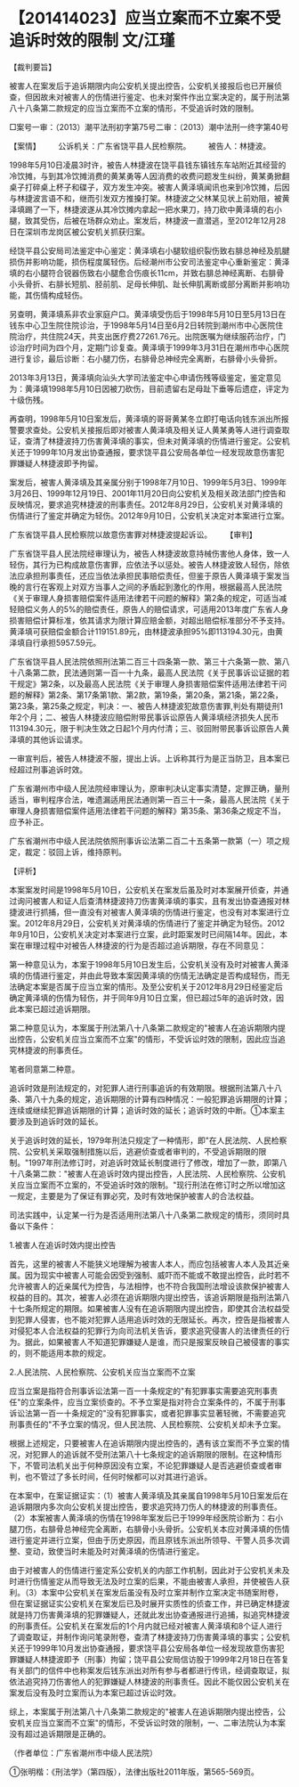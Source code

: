 # 【201414023】应当立案而不立案不受追诉时效的限制 文/江瑾

【裁判要旨】

被害人在案发后于追诉期限内向公安机关提出控告，公安机关接报后也已开展侦查，但因故未对被害人的伤情进行鉴定、也未对案件作出立案决定的，属于刑法第八十八条第二款规定的应当立案而不立案的情形，不受追诉时效的限制。

□案号一审：（2013）潮平法刑初字第75号二审：（2013）潮中法刑一终字第40号

【案情】 　　公诉机关：广东省饶平县人民检察院。 　　被告人：林捷波。

1998年5月10日凌晨3时许，被告人林捷波在饶平县钱东镇钱东车站附近其经营的冷饮摊，与到其冷饮摊消费的黄某勇等人因消费的收费问题发生纠纷，黄某勇掀翻桌子打碎桌上杯子和碟子，双方发生冲突。被害人黄泽填闻讯也来到冷饮摊，后因与林捷波言语不和，继而引发双方推搡打架。林捷波之父林某见状上前劝阻，被黄泽填踢了一下，林捷波遂从其冷饮摊内拿起一把水果刀，持刀砍中黄泽填的右小腿，致其受伤，后被在场群众劝止。案发后，林捷波一直潜逃，至2012年12月28日在深圳市龙岗区被公安机关抓获归案。

经饶平县公安局司法鉴定中心鉴定：黄泽填右小腿软组织裂伤致右腓总神经及肌腱损伤并影响功能，损伤程度属轻伤。后经潮州市公安司法鉴定中心重新鉴定：黄泽填的右小腿符合锐器伤致右小腿愈合伤痕长11cm，并致右腓总神经离断、右腓骨小头骨折、右腓长短肌、胫前肌、足母长伸肌、趾长伸肌离断或部分离断并影响功能，其伤情构成轻伤。

另查明，黄泽填系非农业家庭户口。黄泽填受伤后于1998年5月10日至5月13日在钱东中心卫生院住院诊治，于1998年5月14日至6月2日转院到潮州市中心医院住院治疗，共住院24天，共支出医疗费27261.76元。出院医嘱为继续服药治疗，门诊治疗时间为四个月，定期门诊复查。黄泽填于1999年3月31日在潮州市中心医院进行复诊，最后诊断：右小腿刀伤，右腓骨总神经完全离断，右腓骨小头骨折。

2013年3月13日，黄泽填向汕头大学司法鉴定中心申请伤残等级鉴定，鉴定意见为：黄泽填1998年5月10日因被刀砍伤，目前遗留右足母趾下垂等后遗症，评定为十级伤残。

再查明，1998年5月10日案发后，黄泽填的哥哥黄某冬立即打电话向钱东派出所报警要求查处。公安机关接报后即对被害人黄泽填及相关证人黄某勇等人进行调查取证，查清了林捷波持刀伤害黄泽填的事实，但未对黄泽填的伤情进行鉴定。公安机关还于1999年10月发出协查通报，要求饶平县公安局各单位一经发现故意伤害犯罪嫌疑人林捷波即予拘留。

案发后，被害人黄泽填及其亲属分别于1998年7月10日、1999年5月3日、1999年3月26日、1999年12月19日、2001年11月20日向公安机关及相关政法部门控告和反映情况，要求追究林捷波的刑事责任。2012年8月29日，公安机关对黄泽填的伤情进行了鉴定并确定为轻伤。2012年9月10日，公安机关决定对本案进行立案。

广东省饶平县人民检察院以故意伤害罪对林捷波提起诉讼。 　　【审判】

广东省饶平县人民法院经审理认为，被告人林捷波故意持械伤害他人身体，致一人轻伤，其行为已构成故意伤害罪，应依法予以惩处。被告人林捷波致人轻伤，除依法应承担刑事责任，还应当依法承担民事赔偿责任，但鉴于原告人黄泽填于案发当晚的言行在客观上对双方当事人之间的矛盾起到激化的作用，根据最高人民法院《关于审理人身损害赔偿案件适用法律若干问题的解释》第2条的规定，可适当减轻赔偿义务人的5%的赔偿责任，原告人的赔偿请求，可适用2013年度广东省人身损害赔偿计算标准，依其请求为限计算应赔金额，对超出赔偿标准部分不予支持。黄泽填可获赔偿金额合计119151.89元，由林捷波承担95%即113194.30元，由黄泽填自行承担5957.59元。

广东省饶平县人民法院依照刑法第二百三十四条第一款、第三十六条第一款、第八十八条第二款，民法通则第一百一十九条，最高人民法院《关于民事诉讼证据的若干规定》第2条，以及最高人民法院《关于审理人身损害赔偿案件适用法律若干问题的解释》第2条、第17条第1款、第2款，第19条，第20条，第21条，第22条，第23条，第25条之规定，判决：一、被告人林捷波犯故意伤害罪,判处有期徒刑1年2个月；二、被告人林捷波应赔偿附带民事诉讼原告人黄泽填经济损失人民币113194.30元，限于判决生效之日起1个月内付清；三、驳回附带民事诉讼原告人黄泽填的其他诉讼请求。

一审宣判后，被告人林捷波不服，提出上诉。上诉称其行为是正当防卫，且本案已经超过刑事追诉时效。

广东省潮州市中级人民法院经审理认为，原审判决认定事实清楚，定罪正确，量刑适当，审判程序合法，唯遗漏适用民法通则第一百三十一条，最高人民法院《关于审理人身损害赔偿案件适用法律若干问题的解释》第35条、第36条之规定不当，应予补正。

广东省潮州市中级人民法院依照刑事诉讼法第二百二十五条第一款第（一）项之规定，裁定：驳回上诉，维持原判。

【评析】

本案案发时间是1998年5月10日，公安机关在案发后虽及时对本案展开侦查，并通过询问被害人和证人后查清林捷波持刀伤害黄泽填的事实，且有发出协查通报对林捷波进行抓捕，但一直没有对被害人黄泽填的伤情进行鉴定，也没有对本案进行立案。2012年8月29日，公安机关对黄泽填的伤情进行了鉴定并确定为轻伤。2012年9月10日，公安机关决定对本案进行立案，此时距案发时已间隔14年。因此，本案在审理过程中对被告人林捷波的行为是否超过追诉期限，存在不同意见：

第一种意见认为，本案于1998年5月10日发生后，公安机关没有及时对被害人黄泽填的伤情进行鉴定，并由此导致本案因黄泽填的伤情无法确定是否构成轻伤，而无法确定本案是否属于应当立案的情形。及至公安机关于2012年8月29日经鉴定后确定黄泽填的伤情为轻伤，并于同年9月10日立案，但已超过5年的追诉时效，因此本案已超过追诉期限。

第二种意见认为，本案属于刑法第八十八条第二款规定的"被害人在追诉期限内提出控告，公安机关应当立案而不立案"的情形，不受诉讼时效的限制，因此应当追究林捷波的刑事责任。

笔者同意第二种意。

追诉时效是刑法规定的，对犯罪人进行刑事追诉的有效期限。根据刑法第八十八条、第八十九条的规定，追诉期限的计算有四种情况：一般犯罪追诉期限的计算；连续或继续犯罪追诉期限的计算；追诉时效的延长；追诉时效的中断。①本案主要涉及到追诉时效的延长。

关于追诉时效的延长，1979年刑法只规定了一种情形，即"在人民法院、人民检察院、公安机关采取强制措施以后，逃避侦查或者审判的，不受追诉期限的限制。"1997年刑法修订时，对追诉时效延长制度进行了修改，增加了一款，即第八十八条第二款："被害人在追诉时效内提出控告，人民法院、人民检察院、公安机关应当立案而不立案的，不受追诉时效的限制。"现行刑法在修订时之所以增加这一规定，主要是为了保证有罪必究，及时有效地保护被害人的合法权益。

司法实践中，认定某一行为是否适用刑法第八十八条第二款规定的情形，须同时具备以下条件：

1.被害人在追诉时效内提出控告

首先，这里的被害人不能狭义地理解为被害人本人，而应包括被害人本人及其近亲属。因为现实中被害人可能会因受到强制、威吓而不能或不敢提出控告，此时若不允许被害人的近亲属代为控告，与法相悖，也不符合我国刑法增设该款保护被害人权益的目的。其次，被害人必须在追诉期限内提出控告，该追诉期限是指刑法第八十七条所规定的期限。如果被害人没有在追诉期限内提出控告，即使其合法权益受到犯罪人侵害，也不能对犯罪人适用追诉时效的无限延长。再次，控告是指被害人对侵犯本人合法权益的犯罪行为向司法机关告诉，要求追究侵害人的法律责任的行为。据此，如果被害人不知道犯罪嫌疑人是谁，而只是报案反映自己被侵害的事实的，则不能适用本款的规定。

2.人民法院、人民检察院、公安机关应当立案而不立案

应当立案是指符合刑事诉讼法第一百一十条规定的"有犯罪事实需要追究刑事责任"的立案条件，应当立案侦查的。不予立案是指对符合立案条件的，不属于刑事诉讼法第一百一十条规定的"没有犯罪事实，或者犯罪事实显著轻微，不需要追究刑事责任的"不予立案的情况，但人民法院、人民检察院、公安机关却未予立案。

根据上述规定，只要被害人在追诉期限内提出控告的，遇有该立案而不予立案的情况，对犯罪人的追诉就不受刑法第八十七条规定的追诉期限的限制。在这种情形下，不管司法机关出于何种原因没有立案，不论犯罪嫌疑人是否逃避侦查或者审判，也不管过了多长时间，任何时候都可以对其进行追诉。

在本案中，在案证据证实：（1）被害人黄泽填及其亲属自1998年5月10日案发后在追诉期限内多次向公安机关提出控告，要求追究持刀伤人的林捷波的刑事责任。（2）本案被害人黄泽填的伤情在1998年案发后已于1999年经医院诊断为：右小腿刀伤，右腓骨总神经完全离断，右腓骨小头骨折。公安机关本应对黄泽填的伤情进行鉴定并进行立案，但由于历史原因，而且原钱东派出所领导、干警人员多次调整、变动，致使当时未能及时对黄泽填的伤情进行鉴定。

由于对被害人的伤情进行鉴定系公安机关的内部工作机制，因此对于公安机关未及时进行伤情鉴定从而导致无法及时立案的后果，不能由被害人承担，并使被告人获利。（3）本案中公安机关在案发后虽没有及时立案并制作立案决定书随案附卷，但在案证据证实公安机关在案发后已及时展开实质性的侦查工作，并已确定林捷波就是持刀伤害黄泽填的犯罪嫌疑人，还就此发出协查通报进行追捕，拟追究林捷波的刑事责任。公安机关在案发后的1个月内就已经对被害人黄泽填和8个证人进行了调查取证，并制作询问笔录附卷，查清了林捷波持刀伤害黄泽填的事实；公安机关还于1999年10月发出协查通报，要求饶平县公安局各单位一经发现故意伤害犯罪嫌疑人林捷波即予（刑事）拘留；饶平县公安局信访股于1999年2月18日在答复有关部门的信件中也称案发后钱东派出对所有参与者都进行传讯，经调查取证，拟依法追究持刀伤害他人的犯罪嫌疑人林捷波的刑事责任。因此不能仅因公安机关在案发后没有及时立案而认为本案已超过诉讼时效。

综上，本案属于刑法第八十八条第二款规定的"被害人在追诉期限内提出控告，公安机关应当立案而不立案"的情形，不受诉讼时效的限制，一、二审法院认为本案没有超过追诉期限是正确的。

（作者单位：广东省潮州市中级人民法院）

①张明楷：《刑法学》（第四版），法律出版社2011年版，第565-569页。
